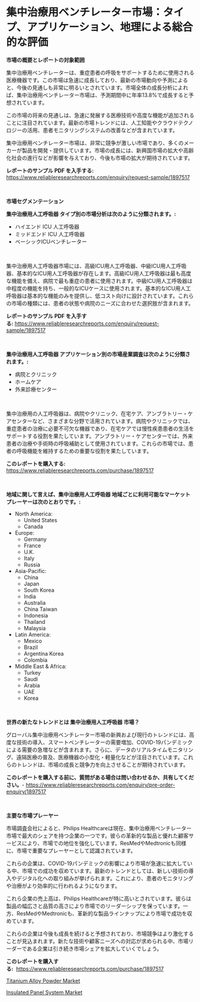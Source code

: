 <p><h1>集中治療用ベンチレーター市場：タイプ、アプリケーション、地理による総合的な評価</h1></p><p><strong>市場の概要とレポートの対象範囲</strong></p>
<p><p>集中治療用ベンチレーターは、重症患者の呼吸をサポートするために使用される医療機器です。この市場は急速に成長しており、最新の市場動向や予測によると、今後の見通しも非常に明るいとされています。市場全体の成長分析によれば、集中治療用ベンチレーター市場は、予測期間中に年率13.8%で成長すると予想されています。</p><p>この市場の将来の見通しは、急速に発展する医療技術や高度な機能が追加されることに注目されています。最新の市場トレンドには、人工知能やクラウドテクノロジーの活用、患者モニタリングシステムの改善などが含まれています。</p><p>集中治療用ベンチレーター市場は、非常に競争が激しい市場であり、多くのメーカーが製品を開発・提供しています。市場の成長には、新興国市場の拡大や高齢化社会の進行などが影響を与えており、今後も市場の拡大が期待されています。</p></p>
<p><strong>レポートのサンプル PDF を入手する:</strong> <a href="https://www.reliableresearchreports.com/enquiry/request-sample/1897517">https://www.reliableresearchreports.com/enquiry/request-sample/1897517</a></p>
<p>&nbsp;</p>
<p><strong>市場セグメンテーション</strong></p>
<p><strong>集中治療用人工呼吸器 タイプ別の市場分析は次のように分類されます。:</strong></p>
<p><ul><li>ハイエンド ICU 人工呼吸器</li><li>ミッドエンド ICU 人工呼吸器</li><li>ベーシックICUベンチレーター</li></ul></p>
<p>&nbsp;</p>
<p><p>集中治療用人工呼吸器市場には、高級ICU用人工呼吸器、中級ICU用人工呼吸器、基本的なICU用人工呼吸器が存在します。高級ICU用人工呼吸器は最も高度な機能を備え、病院で最も重症の患者に使用されます。中級ICU用人工呼吸器は中程度の機能を持ち、一般的なICUケースに使用されます。基本的なICU用人工呼吸器は基本的な機能のみを提供し、低コスト向けに設計されています。これらの市場の種類には、患者の状態や病院のニーズに合わせた選択肢が含まれます。</p></p>
<p><strong>レポートのサンプル PDF を入手する:</strong>&nbsp;<a href="https://www.reliableresearchreports.com/enquiry/request-sample/1897517">https://www.reliableresearchreports.com/enquiry/request-sample/1897517</a></p>
<p>&nbsp;</p>
<p><strong> 集中治療用人工呼吸器 アプリケーション別の市場産業調査は次のように分類されます。:</strong></p>
<p><ul><li>病院とクリニック</li><li>ホームケア</li><li>外来診療センター</li></ul></p>
<p>&nbsp;</p>
<p><p>集中治療用の人工呼吸器は、病院やクリニック、在宅ケア、アンブラトリー・ケアセンターなど、さまざまな分野で活用されています。病院やクリニックでは、重症患者の治療に必要不可欠な機器であり、在宅ケアでは慢性疾患患者の生活をサポートする役割を果たしています。アンブラトリー・ケアセンターでは、外来患者の治療や手術時の呼吸補助として使用されています。これらの市場では、患者の呼吸機能を維持するための重要な役割を果たしています。</p></p>
<p><strong>このレポートを購入する:</strong>&nbsp; <a href="https://www.reliableresearchreports.com/purchase/1897517">https://www.reliableresearchreports.com/purchase/1897517</a></p>
<p>&nbsp;</p>
<p><strong>地域に関して言えば、集中治療用人工呼吸器 地域ごとに利用可能なマーケットプレーヤーは次のとおりです。:</strong></p>
<p><ul>
    <li>
        North America:
        <ul>
            <li>United States</li>
            <li>Canada</li>
        </ul>
    </li>
    <li>
        Europe:
        <ul>
            <li>Germany</li>
            <li>France</li>
            <li>U.K.</li>
            <li>Italy</li>
            <li>Russia</li>
        </ul>
    </li>
    <li>
        Asia-Pacific:
        <ul>
            <li>China</li>
            <li>Japan</li>
            <li>South Korea</li>
            <li>India</li>
            <li>Australia</li>
            <li>China Taiwan</li>
            <li>Indonesia</li>
            <li>Thailand</li>
            <li>Malaysia</li>
        </ul>
    </li>
    <li>
        Latin America:
        <ul>
            <li>Mexico</li>
            <li>Brazil</li>
            <li>Argentina Korea</li>
            <li>Colombia</li>
        </ul>
    </li>
    <li>
        Middle East & Africa:
        <ul>
            <li>Turkey</li>
            <li>Saudi</li>
            <li>Arabia</li>
            <li>UAE</li>
            <li>Korea</li>
        </ul>
    </li>
    </ul></p>
<p>&nbsp;</p>
<p><strong>世界の新たなトレンドとは 集中治療用人工呼吸器 市場？</strong></p>
<p><p>グローバル集中治療用ベンチレーター市場の新興および現行のトレンドには、高度な技術の導入、スマートベンチレーターの需要増加、COVID-19パンデミックによる需要の急増などが含まれます。さらに、データのリアルタイムモニタリング、遠隔医療の普及、医療機器の小型化・軽量化などが注目されています。これらのトレンドは、市場の成長と競争力を向上させることが期待されています。</p></p>
<p><strong>このレポートを購入する前に、質問がある場合は問い合わせるか、共有してください。</strong>- <a href="https://www.reliableresearchreports.com/enquiry/pre-order-enquiry/1897517">https://www.reliableresearchreports.com/enquiry/pre-order-enquiry/1897517</a></p>
<p>&nbsp;</p>
<p><strong>主要な市場プレーヤー</strong></p>
<p><p>市場調査会社によると、Philips Healthcareは現在、集中治療用ベンチレーター市場で最大のシェアを持つ企業の一つです。彼らの革新的な製品と優れた顧客サービスにより、市場での地位を強化しています。ResMedやMedtronicも同様に、市場で重要なプレーヤーとして認識されています。</p><p>これらの企業は、COVID-19パンデミックの影響により市場が急速に拡大している中、市場での成功を収めています。最新のトレンドとしては、新しい技術の導入やデジタル化への取り組みが挙げられます。これにより、患者のモニタリングや治療がより効率的に行われるようになります。</p><p>これら企業の売上高は、Philips Healthcareが特に高いとされています。彼らは製品の幅広さと品質の高さにより市場でのリーダーシップを保っています。一方、ResMedやMedtronicも、革新的な製品ラインナップにより市場で成功を収めています。</p><p>これらの企業は今後も成長を続けると予想されており、市場競争はより激化することが見込まれます。新たな技術や顧客ニーズへの対応が求められる中、市場リーダーである企業は引き続き市場シェアを拡大していくでしょう。</p></p>
<p><strong>このレポートを購入する:</strong>&nbsp;&nbsp;<a href="https://www.reliableresearchreports.com/purchase/1897517">https://www.reliableresearchreports.com/purchase/1897517</a></p>
<p><p><a href="https://github.com/kathiaseamanalvaradovlprc2h/Market-Research-Report-List-1/blob/main/titanium-alloy-powder-market.md">Titanium Alloy Powder Market</a></p><p><a href="https://zircon-bluebell-299.notion.site/Insulated-Panel-System-Market-Size-and-Growth-Market-Segmentation-Regional-and-Country-Breakdowns--be744d56b8604cc7b8fd375027f3632b">Insulated Panel System Market</a></p></p>